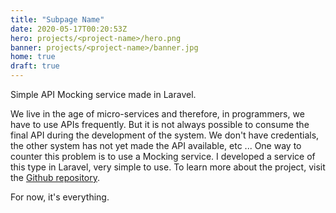 ```yaml
---
title: "Subpage Name"
date: 2020-05-17T00:20:53Z
hero: projects/<project-name>/hero.png
banner: projects/<project-name>/banner.jpg
home: true
draft: true
---
```

Simple API Mocking service made in Laravel.
<!--more-->
We live in the age of micro-services and therefore, in programmers, we have to use APIs frequently. But it is not always possible to consume the final API during the development of the system. We don't have credentials, the other system has not yet made the API available, etc ...
One way to counter this problem is to use a Mocking service. I developed a service of this type in Laravel, very simple to use.
To learn more about the project, visit the [Github repository](https://github.com/wultyc/mock-api).

For now, it's everything.